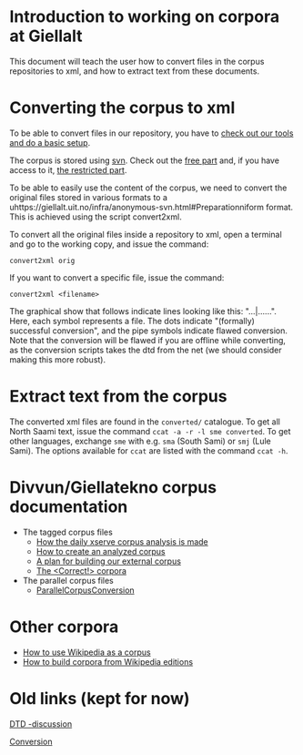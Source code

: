 Introduction to working on corpora at Giellalt
==============

This document will teach the user how to convert files in the corpus
repositories to xml, and how to extract text from these documents.

Converting the corpus to xml
============================

To be able to convert files in our repository, you have to [check out
our tools and do a basic setup](/infra/anonymous-svn.html#Preparation).

The corpus is stored using
[svn](http://en.wikipedia.org/wiki/Apache_Subversion). Check out the
[free part](corpus_repositories.html#The+free+part) and, if you have
access to it, [the restricted
part](corpus_repositories.html#The+bound+part).

To be able to easily use the content of the corpus, we need to convert
the original files stored in various formats to a
uhttps://giellalt.uit.no/infra/anonymous-svn.html\#Preparationniform
format. This is achieved using the script convert2xml.

To convert all the original files inside a repository to xml, open a
terminal and go to the working copy, and issue the command:

    convert2xml orig

If you want to convert a specific file, issue the command:

    convert2xml <filename>

The graphical show that follows indicate lines looking like this:
"...\|......". Here, each symbol represents a file. The dots indicate
"(formally) successful conversion", and the pipe symbols indicate flawed
conversion. Note that the conversion will be flawed if you are offline
while converting, as the conversion scripts takes the dtd from the net
(we should consider making this more robust).

Extract text from the corpus
============================

The converted xml files are found in the `converted/` catalogue. To get
all North Saami text, issue the command `ccat -a -r -l sme converted`.
To get other languages, exchange `sme` with e.g. `sma` (South Sami) or
`smj` (Lule Sami). The options available for `ccat` are listed with the
command `ccat -h`.

Divvun/Giellatekno corpus documentation
=======================================

-   The tagged corpus files
    -   [How the daily xserve corpus analysis is
        made](corpus_analysis_for_xserve.html)
    -   [How to create an analyzed corpus](corpus_analyze.html)
    -   [A plan for building our external corpus](corpus_plan.html)
    -   [The &lt;Correct!&gt; corpora](correct-dir.html)
-   The parallel corpus files
    -   [ParallelCorpusConversion](ParallelCorpusConversion.html)

Other corpora
=============

-   [How to use Wikipedia as a corpus](WikipediaAsCorpus.html)
-   [How to build corpora from Wikipedia
    editions](wikipedia_as_corpus.html)

Old links (kept for now)
========================

[DTD -discussion](corpus_dtd.html)

[Conversion](corpus_conversion.html)
